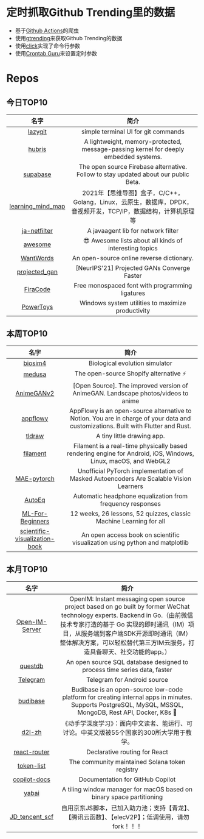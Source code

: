 # 定时抓取Github Trending里的数据
* 基于[Github Actions](https://docs.github.com/en/actions)的爬虫
* 使用[gtrending](https://github.com/hedythedev/gtrending)来获取Github Trending的数据
* 使用[click](https://github.com/pallets/click)实现了命令行参数
* 使用[Crontab Guru](https://crontab.guru/)来设置定时参数

# Repos
## 今日TOP10 
<!-- START OF DAILY_TOP10_REPOS -->
| 名字 | 简介 |
| :----: | :----: |
| [lazygit](https://github.com/jesseduffield/lazygit) | simple terminal UI for git commands |
| [hubris](https://github.com/oxidecomputer/hubris) | A lightweight, memory-protected, message-passing kernel for deeply embedded systems. |
| [supabase](https://github.com/supabase/supabase) | The open source Firebase alternative. Follow to stay updated about our public Beta. |
| [learning_mind_map](https://github.com/0voice/learning_mind_map) | 2021年【思维导图】盒子，C/C++，Golang，Linux，云原生，数据库，DPDK，音视频开发，TCP/IP，数据结构，计算机原理等 |
| [ja-netfilter](https://github.com/pengzhile/ja-netfilter) | A javaagent lib for network filter |
| [awesome](https://github.com/sindresorhus/awesome) | 😎 Awesome lists about all kinds of interesting topics |
| [WantWords](https://github.com/thunlp/WantWords) | An open-source online reverse dictionary. |
| [projected_gan](https://github.com/autonomousvision/projected_gan) | [NeurIPS'21] Projected GANs Converge Faster |
| [FiraCode](https://github.com/tonsky/FiraCode) | Free monospaced font with programming ligatures |
| [PowerToys](https://github.com/microsoft/PowerToys) | Windows system utilities to maximize productivity |
<!-- END OF DAILY_TOP10_REPOS -->

## 本周TOP10
<!-- START OF WEEKLY_TOP10_REPOS -->
| 名字 | 简介 |
| :----: | :----: |
| [biosim4](https://github.com/davidrmiller/biosim4) | Biological evolution simulator |
| [medusa](https://github.com/medusajs/medusa) | The open-source Shopify alternative ⚡️ |
| [AnimeGANv2](https://github.com/TachibanaYoshino/AnimeGANv2) | [Open Source]. The improved version of AnimeGAN. Landscape photos/videos to anime |
| [appflowy](https://github.com/AppFlowy-IO/appflowy) | AppFlowy is an open-source alternative to Notion. You are in charge of your data and customizations. Built with Flutter and Rust. |
| [tldraw](https://github.com/tldraw/tldraw) | A tiny little drawing app. |
| [filament](https://github.com/google/filament) | Filament is a real-time physically based rendering engine for Android, iOS, Windows, Linux, macOS, and WebGL2 |
| [MAE-pytorch](https://github.com/pengzhiliang/MAE-pytorch) | Unofficial PyTorch implementation of Masked Autoencoders Are Scalable Vision Learners |
| [AutoEq](https://github.com/jaakkopasanen/AutoEq) | Automatic headphone equalization from frequency responses |
| [ML-For-Beginners](https://github.com/microsoft/ML-For-Beginners) | 12 weeks, 26 lessons, 52 quizzes, classic Machine Learning for all |
| [scientific-visualization-book](https://github.com/rougier/scientific-visualization-book) | An open access book on scientific visualization using python and matplotlib |
<!-- END OF WEEKLY_TOP10_REPOS -->

## 本月TOP10
<!-- START OF MONTHLY_TOP10_REPOS -->
| 名字 | 简介 |
| :----: | :----: |
| [Open-IM-Server](https://github.com/OpenIMSDK/Open-IM-Server) | OpenIM: Instant messaging open source project based on go built by former WeChat technology experts. Backend in Go.（由前微信技术专家打造的基于 Go 实现的即时通讯（IM）项目，从服务端到客户端SDK开源即时通讯（IM）整体解决方案，可以轻松替代第三方IM云服务，打造具备聊天、社交功能的app。） |
| [questdb](https://github.com/questdb/questdb) | An open source SQL database designed to process time series data, faster |
| [Telegram](https://github.com/DrKLO/Telegram) | Telegram for Android source |
| [budibase](https://github.com/Budibase/budibase) | Budibase is an open-source low-code platform for creating internal apps in minutes. Supports PostgreSQL, MySQL, MSSQL, MongoDB, Rest API, Docker, K8s 🚀 |
| [d2l-zh](https://github.com/d2l-ai/d2l-zh) | 《动手学深度学习》：面向中文读者、能运行、可讨论。中英文版被55个国家的300所大学用于教学。 |
| [react-router](https://github.com/remix-run/react-router) | Declarative routing for React |
| [token-list](https://github.com/solana-labs/token-list) | The community maintained Solana token registry |
| [copilot-docs](https://github.com/github/copilot-docs) | Documentation for GitHub Copilot |
| [yabai](https://github.com/koekeishiya/yabai) | A tiling window manager for macOS based on binary space partitioning |
| [JD_tencent_scf](https://github.com/zero205/JD_tencent_scf) | 自用京东JS脚本，已加入助力池；支持【青龙】、【腾讯云函数】、【elecV2P】；低调使用，请勿fork！！！ |
<!-- END OF MONTHLY_TOP10_REPOS -->
